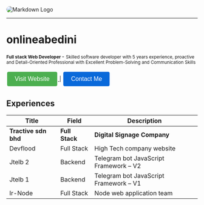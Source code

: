 
<img src="https://media.licdn.com/dms/image/D4E16AQEp3oXeJSziKQ/profile-displaybackgroundimage-shrink_350_1400/0/1718445419236?e=1724284800&v=beta&t=YMOUxGM2Y7wgGW_-yRot9fpoSqZHZXHSdhC_4KbhqNw" alt="Markdown Logo" style="border-radius: 10px;">
<hr>

# onlineabedini 

<small><b> Full stack Web Developer </b></small> - 
<small>Skilled software developer with 5 years experience, proactive and Detail-Oriented Professional with Excellent Problem-Solving and Communication Skills</small>

<a href="https://onlineabedini.ir/">
<button style="background-color: #4CAF50; /* Green */
border: none;
color: white;
padding: 10px 20px;
text-align: center;
text-decoration: none;
display: inline-block;
font-size: 16px;
margin: 4px 2px;
cursor: pointer;
border-radius: 4px;">Visit Website</button> 
</a>
|
<a href="mailto:onlineabedini@gmail.com">
<button style="background-color: #0969da; /* Green */
border: none;
color: white;
padding: 10px 20px;
text-align: center;
text-decoration: none;
display: inline-block;
font-size: 16px;
margin: 4px 2px;
cursor: pointer;
border-radius: 4px;">Contact Me</button>
</a>

## Experiences
| Title    | Field     | Description
| ---------|----------|----------|
| **Tractive sdn bhd** | **Full Stack** | **Digital Signage Company** |
| Devflood | Full Stack | High Tech company website |
| Jtelb 2 | Backend | Telegram bot JavaScript Framework – V2 |
| Jtelb 1 | Backend | Telegram bot JavaScript Framework – V1 |
| Ir-Node | Full Stack | Node web application team |
